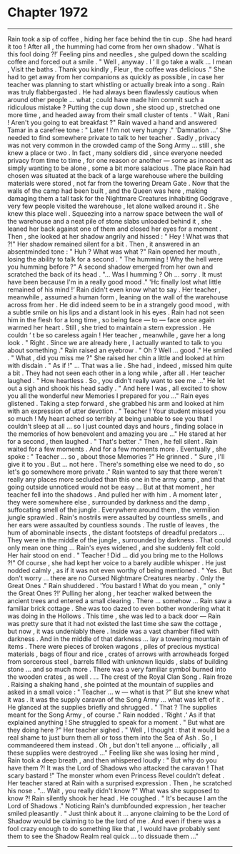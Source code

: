 
# Chapter 1972


---

Rain took a sip of coffee , hiding her face behind the tin cup .
She had heard it too !
After all , the humming had come from her own shadow .
'What is this fool doing ?!’
Feeling pins and needles , she gulped down the scalding coffee and forced out a smile .
" Well , anyway . I ’ ll go take a walk ... I mean , Visit the baths . Thank you kindly , Fleur , the coffee was delicious ."
She had to get away from her companions as quickly as possible , in case her teacher was planning to start whistling or actually break into a song .
Rain was truly flabbergasted . He had always been flawlessly cautious when around other people ... what ; could have made him commit such a ridiculous mistake ?
Putting the cup down , she stood up , stretched one more time , and headed away from their small cluster of tents .
" Wait , Rani ! Aren't you going to eat breakfast ?"
Rain waved a hand and answered Tamar in a carefree tone :
" Later ! I'm not very hungry ."
'Damnation ...‘
She needed to find somewhere private to talk to her teacher . Sadly , privacy was not very common in the crowded camp of the Song Army ... still , she knew a place or two .
In fact , many soldiers did , since everyone needed privacy from time to time , for one reason or another — some as innocent as simply wanting to be alone , some a bit more salacious .
The place Rain had chosen was situated at the back of a large warehouse where the building materials were stored , not far from the towering Dream Gate . Now that the walls of the camp had been built , and the Queen was here , making damaging them a tall task for the Nightmare Creatures inhabiting Godgrave , very few people visited the warehouse , let alone walked around it .
She knew this place well .
Squeezing into a narrow space between the wall of the warehouse and a neat pile of stone slabs unloaded behind it , she leaned her back against one of them and closed her eyes for a moment .
Then , she looked at her shadow angrily and hissed :
" Hey ! What was that ?!"
Her shadow remained silent for a bit .
Then , it answered in an absentminded tone :
" Huh ? What was what ?"
Rain opened her mouth , losing the ability to talk for a second .
" The humming ! Why the hell were you humming before ?"
A second shadow emerged from her own and scratched the back of its head .
"... Was I humming ? Oh ... sorry . It must have been because I'm in a really good mood ."
'Hc finally lost what little remained of his mind !‘
Rain didn't even know what to say .
Her teacher , meanwhile , assumed a human form , leaning on the wall of the warehouse across from her . He did indeed seem to be in a strangely good mood , with a subtle smile on his lips and a distant look in his eyes .
Rain had not seen him in the flesh for a long time , so being face — to — face once again warmed her heart . Still , she tried to maintain a stern expression .
He couldn ‘ t be so careless again !
Her teacher , meanwhile , gave her a long look .
" Right . Since we are already here , I actually wanted to talk to you about something ."
Rain raised an eyebrow .
" Oh ? Well ... good ."
He smiled .
" What , did you miss me ?"
She raised her chin a little and looked at him with disdain .
" As if !"
... That was a lie . She had , indeed , missed him quite a bit . They had not seen each other in a long while , after all .
Her teacher laughed .
" How heartless . So , you didn't really want to see me ..."
He let out a sigh and shook his head sadly .
" And here I was , all excited to show you all the wonderful new Memories I prepared for you ..."
Rain eyes glistened . Taking a step forward , she grabbed his arm and looked at him with an expression of utter devotion .
" Teacher ! Your student missed you so much ! My heart ached so terribly at being unable to see you that I couldn't sleep at all ... so I just counted days and hours , finding solace in the memories of how benevolent and amazing you are ..."
He stared at her for a second , then laughed .
" That's better ."
Then , he fell silent .
Rain waited for a few moments .
And for a few moments more .
Eventually , she spoke :
" Teacher ... so , about those Memories ?"
He grinned .
" Sure , I'll give it to you . But ... not here . There's something else we need to do , so let's go somewhere more private ."
Rain wanted to say that there weren't really any places more secluded than this one in the army camp , and that going outside unnoticed would not be easy ...
But at that moment , her teacher fell into the shadows .
And pulled her with him .
A moment later , they were somewhere else , surrounded by darkness and the damp , suffocating smell of the jungle .
Everywhere around them , the vermilion jungle sprawled . Rain's nostrils were assaulted by countless smells , and her ears were assaulted by countless sounds . The rustle of leaves , the hum of abominable insects , the distant footsteps of dreadful predators ... They were in the middle of the jungle , surrounded by darkness . That could only mean one thing ...
Rain's eyes widened , and she suddenly felt cold . Her hair stood on end . " Teacher ! Did ... did you bring me to the Hollows ?!"
Of course , she had kept her voice to a barely audible whisper .
He just nodded calmly , as if it was not even worthy of being mentioned .
" Yes . But don't worry ... there are no Cursed Nightmare Creatures nearby . Only the Great Ones ."
Rain shuddered .
'You bastard ! What do you mean , " only " the Great Ones ?!‘
Pulling her along , her teacher walked between the ancient trees and entered a small clearing .
There ... somehow ... Rain saw a familiar brick cottage .
She was too dazed to even bother wondering what it was doing in the Hollows .
This time , she was led to a back door — Rain was pretty sure that it had not existed the last time she saw the cottage , but now , it was undeniably there .
Inside was a vast chamber filled with darkness . And in the middle of that darkness ... lay a towering mountain of items .
There were pieces of broken wagons , piles of precious mystical materials , bags of flour and rice , crates of arrows with arrowheads forged from sorcerous steel , barrels filled with unknown liquids , slabs of building stone ... and so much more .
There was a very familiar symbol burned into the wooden crates , as well .
... The crest of the Royal Clan Song .
Rain froze .
Raising a shaking hand , she pointed at the mountain of supplies and asked in a small voice :
" Teacher ... w — what is that ?"
But she knew what it was . It was the supply caravan of the Song Army ... what was left of it .
He glanced at the supplies briefly and shrugged .
" That ? The supplies meant for the Song Army , of course ."
Rain nodded .
'Right .‘
As if that explained anything !
She struggled to speak for a moment .
" But what are they doing here ?"
Her teacher sighed .
" Well , I thought : that it would be a real shame to just burn them all or toss them into the Sea of Ash . So , I commandeered them instead . Oh , but don't tell anyone ... officially , all these supplies were destroyed ..." Feeling like she was losing her mind , Rain took a deep breath , and then whispered loudly :
" But why do you have them ?! It was the Lord of Shadows who attacked the caravan ! That scary bastard !"
The monster whom even Princess Revel couldn't defeat .
Her teacher stared at Rain with a surprised expression .
Then , he scratched his nose .
"... Wait , you really didn't know ?"
What was she supposed to know ?!
Rain silently shook her head .
He coughed .
" It's because I am the Lord of Shadows ."
Noticing Rain's dumbfounded expression , her teacher smiled pleasantly .
" Just think about it ... anyone claiming to be the Lord of Shadow would be claiming to be the lord of me . And even if there was a fool crazy enough to do something like that , I would have probably sent them to see the Shadow Realm real quick ... to dissuade them ..."

---

